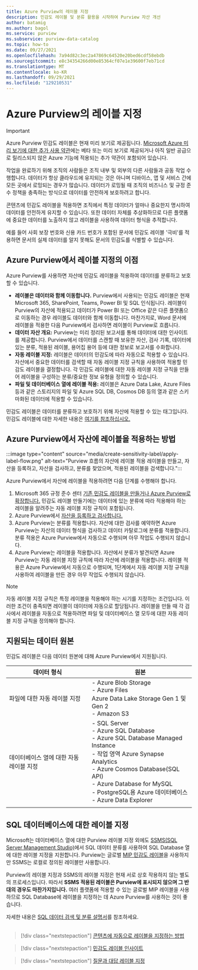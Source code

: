```yaml
---
title: Azure Purview의 레이블 지정
description: 민감도 레이블 및 분류 활용을 시작하여 Purview 자산 개선
author: batamig
ms.author: bagol
ms.service: purview
ms.subservice: purview-data-catalog
ms.topic: how-to
ms.date: 09/27/2021
ms.openlocfilehash: 7a94d82c3ec2a47869c64520e20bed6cdf58ebdb
ms.sourcegitcommit: e8c34354266d00e85364cf07e1e39600f7eb71cd
ms.translationtype: MT
ms.contentlocale: ko-KR
ms.lasthandoff: 09/29/2021
ms.locfileid: "129210531"
---
```

# <a name="labeling-in-azure-purview"></a>Azure Purview의 레이블 지정

> [!IMPORTANT]
> Azure Purview 민감도 레이블은 현재 미리 보기로 제공됩니다. [Microsoft Azure 미리 보기에 대한 추가 사용 약관](https://azure.microsoft.com/support/legal/preview-supplemental-terms/)에는 베타 또는 미리 보기로 제공되거나 아직 일반 공급으로 릴리스되지 않은 Azure 기능에 적용되는 추가 약관이 포함되어 있습니다.
>

작업을 완료하기 위해 조직의 사람들은 조직 내부 및 외부의 다른 사람들과 공동 작업 수행합니다. 데이터가 항상 클라우드에 유지되는 것은 아니며 디바이스, 앱 및 서비스 간에 모든 곳에서 로밍되는 경우가 많습니다. 데이터가 로밍될 때 조직의 비즈니스 및 규정 준수 정책을 충족하는 방식으로 데이터를 안전하게 보호하려고 합니다.</br>

콘텐츠에 민감도 레이블을 적용하면 조직에서 특정 데이터가 얼마나 중요한지 명시하여 데이터를 안전하게 유지할 수 있습니다. 또한 데이터 자체를 추상화하므로 다른 플랫폼에 중요한 데이터를 노출하지 않고 레이블을 사용하여 데이터 형식을 추적합니다.</br>

예를 들어 사회 보장 번호와 신용 카드 번호가 포함된 문서에 민감도 레이블 '극비'를 적용하면 문서의 실제 데이터를 알지 못해도 문서의 민감도를 식별할 수 있습니다.

## <a name="benefits-of-labeling-in-azure-purview"></a>Azure Purview에서 레이블 지정의 이점

Azure Purview를 사용하면 자산에 민감도 레이블을 적용하여 데이터를 분류하고 보호할 수 있습니다.

* **레이블은 데이터와 함께 이동합니다.** Purview에서 사용되는 민감도 레이블은 현재 Microsoft 365, SharePoint, Teams, Power BI 및 SQL 인식됩니다. 레이블이 Purview의 자산에 적용되고 데이터가 Power BI 또는 Office 같은 다른 플랫폼으로 이동하는 경우 레이블도 데이터와 함께 이동합니다. 마찬가지로, Word 문서에 레이블을 적용한 다음 Purview에서 검사하면 레이블이 Purview로 흐릅니다.
* **데이터 자산 개요:** Purview는 미리 정리된 보고서를 통해 데이터에 대한 인사이트를 제공합니다. Purview에서 데이터를 스캔할 때 보유한 자산, 검사 기록, 데이터에 있는 분류, 적용된 레이블, 용어집 용어 등에 대한 정보로 보고서를 수화합니다.
* **자동 레이블 지정:** 레이블은 데이터의 민감도에 따라 자동으로 적용할 수 있습니다. 자산에서 중요한 데이터를 검색할 때 자동 레이블 지정 규칙을 사용하여 적용할 민감도 레이블을 결정합니다. 각 민감도 레이블에 대한 자동 레이블 지정 규칙을 만들어 레이블을 구성하는 분류/중요한 정보 유형을 정의할 수 있습니다.
* **파일 및 데이터베이스 열에 레이블 적용:** 레이블은 Azure Data Lake, Azure Files 등과 같은 스토리지의 파일 및 Azure SQL DB, Cosmos DB 등의 열과 같은 스키마화된 데이터에 적용할 수 있습니다.

민감도 레이블은 데이터를 분류하고 보호하기 위해 자산에 적용할 수 있는 태그입니다. 민감도 레이블에 대한 자세한 내용은 [여기를 참조하십시오.](/microsoft-365/compliance/create-sensitivity-labels.md)

## <a name="how-to-apply-labels-to-assets-in-azure-purview"></a>Azure Purview에서 자산에 레이블을 적용하는 방법

:::image type="content" source="media/create-sensitivity-label/apply-label-flow.png" alt-text="Purview 흐름의 자산에 레이블 적용 레이블을 만들고, 자산을 등록하고, 자산을 검사하고, 분류를 찾았으며, 적용된 레이블을 검색합니다.":::

Azure Purview에서 자산에 레이블을 적용하려면 다음 단계를 수행해야 합니다.

1. Microsoft 365 규정 준수 센터 [기존 민감도 레이블을 만들거나 Azure Purview로 확장합니다.](how-to-automatically-label-your-content.md) 민감도 레이블 만들기에는 데이터에 있는 분류에 따라 적용해야 하는 레이블을 알려주는 자동 레이블 지정 규칙이 포함됩니다.
1. Azure Purview에서 [자산을 등록하고 검사합니다.](how-to-automatically-label-your-content.md#scan-your-data-to-apply-sensitivity-labels-automatically)
1. Azure Purview는 분류를 적용합니다. 자산에 대한 검사를 예약하면 Azure Purview는 자산의 데이터 형식을 검사하고 데이터 카탈로그에 분류를 적용합니다. 분류 적용은 Azure Purview에서 자동으로 수행되며 아무 작업도 수행되지 않습니다.
1. Azure Purview는 레이블을 적용합니다. 자산에서 분류가 발견되면 Azure Purview는 자동 레이블 지정 규칙에 따라 자산에 레이블을 적용합니다. 레이블 적용은 Azure Purview에서 자동으로 수행되며, 1단계에서 자동 레이블 지정 규칙을 사용하여 레이블을 만든 경우 아무 작업도 수행되지 않습니다.

> [!NOTE]
> 자동 레이블 지정 규칙은 특정 레이블을 적용해야 하는 시기를 지정하는 조건입니다. 이러한 조건이 충족되면 레이블이 데이터에 자동으로 할당됩니다. 레이블을 만들 때 각 검사에서 레이블을 자동으로 적용하려면 파일 및 데이터베이스 열 모두에 대한 자동 레이블 지정 규칙을 정의해야 합니다.
>

## <a name="supported-data-sources"></a>지원되는 데이터 원본

민감도 레이블은 다음 데이터 원본에 대해 Azure Purview에서 지원됩니다.

|데이터 형식  |원본  |
|---------|---------|
|파일에 대한 자동 레이블 지정     |    - Azure Blob Storage</br>- Azure Files</br>Azure Data Lake Storage Gen 1 및 Gen 2</br>- Amazon S3|
|데이터베이스 열에 대한 자동 레이블 지정     |  - SQL Server</br>- Azure SQL Database</br>- Azure SQL Database Managed Instance</br>- 작업 영역 Azure Synapse Analytics</br>- Azure Cosmos Database(SQL API)</br> - Azure Database for MySQL</br> - PostgreSQL용 Azure 데이터베이스</br> - Azure Data Explorer</br>  |
| | |

## <a name="labeling-for-sql-databases"></a>SQL 데이터베이스에 대한 레이블 지정

Microsoft는 데이터베이스 열에 대한 Purview 레이블 지정 외에도 [SSMS(SQL Server Management Studio)](/sql/ssms/sql-server-management-studio-ssms)에서 SQL 데이터 분류를 사용하여 SQL Database 열에 대한 레이블 지정을 지원합니다. Purview는 글로벌 [MIP 민감도 레이블](/microsoft-365/compliance/sensitivity-labels)을 사용하지만 SSMS는 로컬로 정의된 레이블만 사용합니다.

Purview의 레이블 지정과 SSMS의 레이블 지정은 현재 서로 상호 작용하지 않는 별도의 프로세스입니다. 따라서 **SSMS 적용된 레이블은 Purview에 표시되지 않으며 그 반대의 경우도 마찬가지입니다.** 여러 플랫폼에 적용할 수 있는 글로벌 MIP 레이블을 사용하므로 SQL Database에 레이블을 지정하는 데 Azure Purview를 사용하는 것이 좋습니다.

자세한 내용은 [SQL 데이터 검색 및 분류 설명서](/sql/relational-databases/security/sql-data-discovery-and-classification)를 참조하세요. </br></br>

> [!div class="nextstepaction"]
> [콘텐츠에 자동으로 레이블을 지정하는 방법](./how-to-automatically-label-your-content.md)

> [!div class="nextstepaction"]
> [민감도 레이블 인사이트](sensitivity-insights.md)

> [!div class="nextstepaction"]
> [질문과 대답 레이블 지정](sensitivity-labels-frequently-asked-questions.yml)
